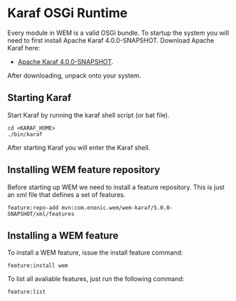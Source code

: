 
# Karaf OSGi Runtime

Every module in WEM is a valid OSGi bundle. To startup the system you will need to first
install Apache Karaf 4.0.0-SNAPSHOT. Download Apache Karaf here:

* [Apache Karaf 4.0.0-SNAPSHOT](http://repository.apache.org/content/groups/snapshots-group/org/apache/karaf/apache-karaf/4.0.0-SNAPSHOT).

After downloading, unpack onto your system.

## Starting Karaf

Start Karaf by running the karaf shell script (or bat file).

    cd <KARAF_HOME>
    ./bin/karaf

After starting Karaf you will enter the Karaf shell.

## Installing WEM feature repository

Before starting up WEM we need to install a feature repository. This is just an
xml file that defines a set of features.

    feature:repo-add mvn:com.enonic.wem/wem-karaf/5.0.0-SNAPSHOT/xml/features

## Installing a WEM feature

To install a WEM feature, issue the install feature command:

    feature:install wem

To list all avaliable features, just run the following command:

    feature:list


